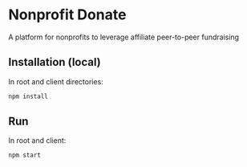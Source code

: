 # Nonprofit Donate

A platform for nonprofits to leverage affiliate peer-to-peer fundraising

## Installation (local)

In root and client directories:

```bash
npm install
```

## Run

In root and client:

```bash
npm start
```
